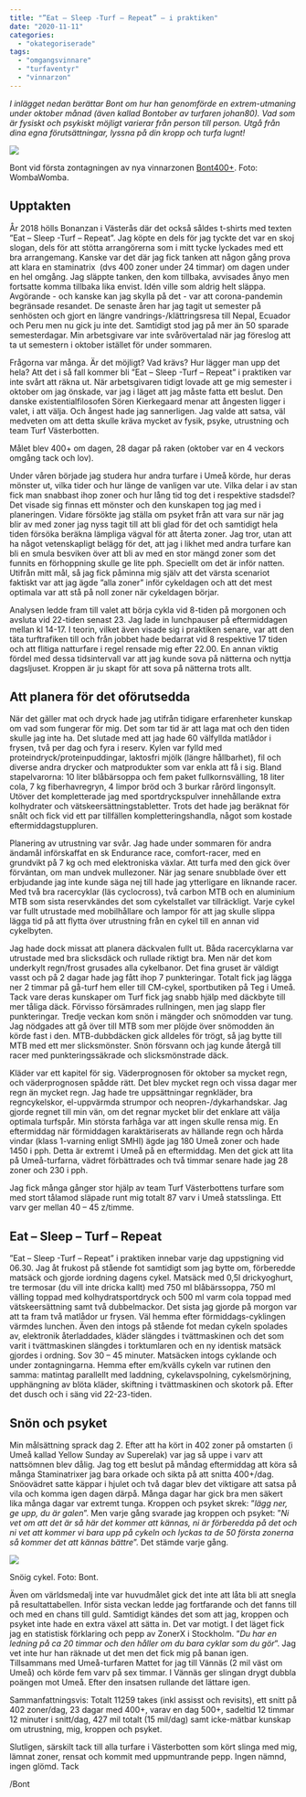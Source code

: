 ```yaml
---
title: "”Eat – Sleep -Turf – Repeat” – i praktiken"
date: "2020-11-11"
categories: 
  - "okategoriserade"
tags: 
  - "omgangsvinnare"
  - "turfaventyr"
  - "vinnarzon"
---
```


_I inlägget nedan berättar Bont om hur han genomförde en extrem-utmaning under oktober månad (även kallad Bontober av turfaren johan80). Vad som är fysiskt och psykiskt möjligt varierar från person till person. Utgå från dina egna förutsättningar, lyssna på din kropp och turfa lugnt!_

![](https://turfvasterbotten.files.wordpress.com/2020/11/bont400.jpg?w=768)

Bont vid första zontagningen av nya vinnarzonen [Bont400+](https://turfgame.com/map/Bont400＋). Foto: WombaWomba.

## **Upptakten**

År 2018 hölls Bonanzan i Västerås där det också såldes t-shirts med texten ”Eat – Sleep -Turf – Repeat”. Jag köpte en dels för jag tyckte det var en skoj slogan, dels för att stötta arrangörerna som i mitt tycke lyckades med ett bra arrangemang. Kanske var det där jag fick tanken att någon gång prova att klara en staminatrix  (dvs 400 zoner under 24 timmar) om dagen under en hel omgång. Jag släppte tanken, den kom tillbaka, avvisades ånyo men fortsatte komma tillbaka lika envist. Idén ville som aldrig helt släppa. Avgörande - och kanske kan jag skylla på det - var att corona-pandemin begränsade resandet. De senaste åren har jag tagit ut semester på senhösten och gjort en längre vandrings-/klättringsresa till Nepal, Ecuador och Peru men nu gick ju inte det. Samtidigt stod jag på mer än 50 sparade semesterdagar. Min arbetsgivare var inte svårövertalad när jag föreslog att ta ut semestern i oktober istället för under sommaren.

Frågorna var många. Är det möjligt? Vad krävs? Hur lägger man upp det hela? Att det i så fall kommer bli ”Eat – Sleep -Turf – Repeat” i praktiken var inte svårt att räkna ut. När arbetsgivaren tidigt lovade att ge mig semester i oktober om jag önskade, var jag i läget att jag måste fatta ett beslut. Den danske existentialfilosofen Sören Kierkegaard menar att ångesten ligger i valet, i att välja. Och ångest hade jag sannerligen. Jag valde att satsa, väl medveten om att detta skulle kräva mycket av fysik, psyke, utrustning och team Turf Västerbotten. 

Målet blev 400+ om dagen, 28 dagar på raken (oktober var en 4 veckors omgång tack och lov). 

Under våren började jag studera hur andra turfare i Umeå körde, hur deras mönster ut, vilka tider och hur länge de vanligen var ute. Vilka delar i av stan fick man snabbast ihop zoner och hur lång tid tog det i respektive stadsdel? Det visade sig finnas ett mönster och den kunskapen tog jag med i planeringen. Vidare försökte jag ställa om psyket från att vara sur när jag blir av med zoner jag nyss tagit till att bli glad för det och samtidigt hela tiden försöka beräkna lämpliga vägval för att återta zoner. Jag tror, utan att ha något vetenskapligt belägg för det, att jag i likhet med andra turfare kan bli en smula besviken över att bli av med en stor mängd zoner som det funnits en förhoppning skulle ge lite pph. Speciellt om det är inför natten. Utifrån mitt mål, så jag fick påminna mig själv att det värsta scenariot faktiskt var att jag ägde ”alla zoner” inför cykeldagen och att det mest optimala var att stå på noll zoner när cykeldagen börjar.

Analysen ledde fram till valet att börja cykla vid 8-tiden på morgonen och avsluta vid 22-tiden senast 23. Jag lade in lunchpauser på eftermiddagen mellan kl 14-17. I teorin, vilket även visade sig i praktiken senare, var att den täta turftrafiken till och från jobbet hade bedarrat vid 8 respektive 17 tiden och att flitiga natturfare i regel rensade mig efter 22.00. En annan viktig fördel med dessa tidsintervall var att jag kunde sova på nätterna och nyttja dagsljuset. Kroppen är ju skapt för att sova på nätterna trots allt.

## **Att planera för det oförutsedda**

När det gäller mat och dryck hade jag utifrån tidigare erfarenheter kunskap om vad som fungerar för mig. Det som tar tid är att laga mat och den tiden skulle jag inte ha. Det slutade med att jag hade 60 välfyllda matlådor i frysen, två per dag och fyra i reserv. Kylen var fylld med proteindryck/proteinpuddingar, laktosfri mjölk (längre hållbarhet), fil och diverse andra drycker och matprodukter som var enkla att få i sig. Bland stapelvarorna: 10 liter blåbärsoppa och fem paket fullkornsvälling, 18 liter cola, 7 kg fiberhavregryn, 4 limpor bröd och 3 burkar rårörd lingonsylt. Utöver det kompletterade jag med sportdryckspulver innehållande extra kolhydrater och vätskeersättningstabletter. Trots det hade jag beräknat för snålt och fick vid ett par tillfällen kompletteringshandla, något som kostade eftermiddagstuppluren. 

Planering av utrustning var svår. Jag hade under sommaren för andra ändamål införskaffat en sk Endurance race, comfort-racer, med en grundvikt på 7 kg och med elektroniska växlar. Att turfa med den gick över förväntan, om man undvek mullezoner. När jag senare snubblade över ett erbjudande jag inte kunde säga nej till hade jag ytterligare en liknande racer. Med två bra racercyklar (läs cyclocross), två carbon MTB och en aluminium MTB som sista reservkändes det som cykelstallet var tillräckligt. Varje cykel var fullt utrustade med mobilhållare och lampor för att jag skulle slippa lägga tid på att flytta över utrustning från en cykel till en annan vid cykelbyten. 

Jag hade dock missat att planera däckvalen fullt ut. Båda racercyklarna var utrustade med bra slicksdäck och rullade riktigt bra. Men när det kom underkylt regn/frost grusades alla cykelbanor. Det fina gruset är väldigt vasst och på 2 dagar hade jag fått ihop 7 punkteringar. Totalt fick jag lägga ner 2 timmar på gå-turf hem eller till CM-cykel, sportbutiken på Teg i Umeå. Tack vare deras kunskaper om Turf fick jag snabb hjälp med däckbyte till mer tåliga däck. Förvisso försämrades rullningen, men jag slapp fler punkteringar. Tredje veckan kom snön i mängder och snömodden var tung. Jag nödgades att gå över till MTB som mer plöjde över snömodden än körde fast i den. MTB-dubbdäcken gick alldeles för trögt, så jag bytte till MTB med ett mer slicksmönster. Snön försvann och jag kunde återgå till racer med punkteringssäkrade och slicksmönstrade däck.

Kläder var ett kapitel för sig. Väderprognosen för oktober sa mycket regn, och väderprognosen spådde rätt. Det blev mycket regn och vissa dagar mer regn än mycket regn. Jag hade tre uppsättningar regnkläder, bra regncykelskor, el-uppvärmda strumpor och neopren-/dykarhandskar. Jag gjorde regnet till min vän, om det regnar mycket blir det enklare att välja optimala turfspår. Min största farhåga var att ingen skulle rensa mig. En eftermiddag när förmiddagen karaktäriserats av hällande regn och hårda vindar (klass 1-varning enligt SMHI) ägde jag 180 Umeå zoner och hade 1450 i pph. Detta är extremt i Umeå på en eftermiddag. Men det gick att lita på Umeå-turfarna, vädret förbättrades och två timmar senare hade jag 28 zoner och 230 i pph. 

Jag fick många gånger stor hjälp av team Turf Västerbottens turfare som med stort tålamod släpade runt mig totalt 87 varv i Umeå statsslinga. Ett varv ger mellan 40 – 45 z/timme. 

## **Eat – Sleep – Turf – Repeat**

”Eat – Sleep -Turf – Repeat” i praktiken innebar varje dag uppstigning vid 06.30. Jag åt frukost på stående fot samtidigt som jag bytte om, förberedde matsäck och gjorde iordning dagens cykel. Matsäck med 0,5l drickyoghurt, tre termosar (du vill inte dricka kallt) med 750 ml blåbärssoppa, 750 ml välling toppad med kolhydratsportdryck och 500 ml varm cola toppad med vätskeersättning samt två dubbelmackor. Det sista jag gjorde på morgon var att ta fram två matlådor ur frysen. Väl hemma efter förmiddags-cyklingen värmdes lunchen. Även den intogs på stående fot medan cykeln spolades av, elektronik återladdades, kläder slängdes i tvättmaskinen och det som varit i tvättmaskinen slängdes i torktumlaren och en ny identisk matsäck gjordes i ordning. Sov 30 – 45 minuter. Matsäcken intogs cyklande och under zontagningarna. Hemma efter em/kvälls cykeln var rutinen den samma: matintag parallellt med laddning, cykelavspolning, cykelsmörjning, upphängning av blöta kläder, skiftning i tvättmaskinen och skotork på. Efter det dusch och i säng vid 22-23-tiden. 

## **Snön och psyket**

Min målsättning sprack dag 2. Efter att ha kört in 402 zoner på omstarten (i Umeå kallad Yellow Sunday av Superelak) var jag så uppe i varv att nattsömnen blev dålig. Jag tog ett beslut på måndag eftermiddag att köra så många Staminatrixer jag bara orkade och sikta på att snitta 400+/dag. Snöovädret satte käppar i hjulet och två dagar blev det viktigare att satsa på vila och komma igen dagen därpå. Många dagar har gick bra men säkert lika många dagar var extremt tunga. Kroppen och psyket skrek: ”_lägg ner, ge upp, du är galen_”. Men varje gång svarade jag kroppen och psyket: ”_Ni vet om att det är så här det kommer att kännas, ni är förberedda på det och ni vet att kommer vi bara upp på cykeln och lyckas ta de 50 första zonerna så kommer det att kännas bättre_”. Det stämde varje gång.

![](https://turfvasterbotten.files.wordpress.com/2020/11/snoig-cykel.png?w=1024)

Snöig cykel. Foto: Bont.

Även om världsmedalj inte var huvudmålet gick det inte att låta bli att snegla på resultattabellen. Inför sista veckan ledde jag fortfarande och det fanns till och med en chans till guld. Samtidigt kändes det som att jag, kroppen och psyket inte hade en extra växel att sätta in. Det var motigt. I det läget fick jag en statistisk förklaring och pepp av ZonerX i Stockholm. ”_Du har en ledning på ca 20 timmar och den håller om du bara cyklar som du gör_”. Jag vet inte hur han räknade ut det men det fick mig på banan igen. Tillsammans med Umeå-turfaren Mattet for jag till Vännäs (2 mil väst om Umeå) och körde fem varv på sex timmar. I Vännäs ger slingan drygt dubbla poängen mot Umeå. Efter den insatsen rullande det lättare igen. 

Sammanfattningsvis: Totalt 11259 takes (inkl assisst och revisits), ett snitt på 402 zoner/dag, 23 dagar med 400+, varav en dag 500+, sadeltid 12 timmar 12 minuter i snitt/dag, 427 mil totalt (15 mil/dag) samt icke-mätbar kunskap om utrustning, mig, kroppen och psyket. 

Slutligen, särskilt tack till alla turfare i Västerbotten som kört slinga med mig, lämnat zoner, rensat och kommit med uppmuntrande pepp. Ingen nämnd, ingen glömd. Tack

/Bont
